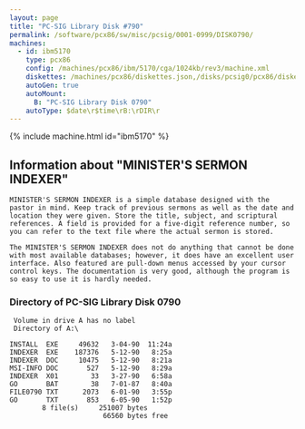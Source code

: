 ```yaml
---
layout: page
title: "PC-SIG Library Disk #790"
permalink: /software/pcx86/sw/misc/pcsig/0001-0999/DISK0790/
machines:
  - id: ibm5170
    type: pcx86
    config: /machines/pcx86/ibm/5170/cga/1024kb/rev3/machine.xml
    diskettes: /machines/pcx86/diskettes.json,/disks/pcsig0/pcx86/diskettes.json
    autoGen: true
    autoMount:
      B: "PC-SIG Library Disk 0790"
    autoType: $date\r$time\rB:\rDIR\r
---
```


{% include machine.html id="ibm5170" %}

## Information about "MINISTER'S SERMON INDEXER"

    MINISTER'S SERMON INDEXER is a simple database designed with the
    pastor in mind. Keep track of previous sermons as well as the date and
    location they were given. Store the title, subject, and scriptural
    references. A field is provided for a five-digit reference number, so
    you can refer to the text file where the actual sermon is stored.
    
    The MINISTER'S SERMON INDEXER does not do anything that cannot be done
    with most available databases; however, it does have an excellent user
    interface. Also featured are pull-down menus accessed by your cursor
    control keys. The documentation is very good, although the program is
    so easy to use it is hardly needed.

### Directory of PC-SIG Library Disk 0790

     Volume in drive A has no label
     Directory of A:\

    INSTALL  EXE     49632   3-04-90  11:24a
    INDEXER  EXE    187376   5-12-90   8:25a
    INDEXER  DOC     10475   5-12-90   8:21a
    MSI-INFO DOC       527   5-12-90   8:29a
    INDEXER  X01        33   3-27-90   6:58a
    GO       BAT        38   7-01-87   8:40a
    FILE0790 TXT      2073   6-01-90   3:55p
    GO       TXT       853   6-05-90   1:52p
            8 file(s)     251007 bytes
                           66560 bytes free
